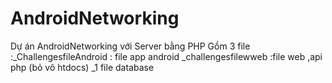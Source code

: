 # AndroidNetworking
Dự án AndroidNetworking với Server bằng PHP 
Gồm 3 file :_ChallengesfileAndroid : file app android
            _challengesfilewweb :file web ,api php (bỏ vô htdocs) 
            _1 file database
